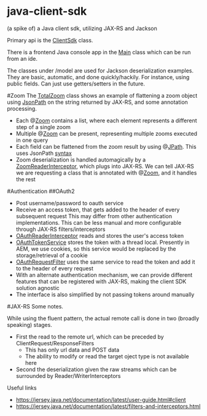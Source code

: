 java-client-sdk
===============

(a spike of) a Java client sdk, utilizing JAX-RS and Jackson

Primary api is the [ClientSdk](src/main/java/com/elasticpath/rest/sdk/ClientSdk.java) class.

There is a frontend Java console app in the [Main](src/main/java/com/elasticpath/rest/sdk/Main.java)  class which can be run from an ide.

The classes under /model are used for Jackson deserialization examples. They are basic, automatic, and done quickly/hackily. For instance, using public fields. Can just use getters/setters in the future.

#Zoom
The [TotalZoom](src/main/java/com/elasticpath/rest/sdk/totals/TotalZoom.java) class shows an example of flattening a zoom object using [JsonPath](http://code.google.com/p/json-path/) on the string returned by JAX-RS, and some annotation processing.
* Each @[Zoom](src/main/java/com/elasticpath/rest/sdk/annotations/Zoom.java) contains a list, where each element represents a different step of a single zoom
* Multiple @[Zoom](src/main/java/com/elasticpath/rest/sdk/annotations/Zoom.java) can be present, representing multiple zooms executed in one query
* Each field can be flattened from the zoom result by using @[JPath](src/main/java/com/elasticpath/rest/sdk/annotations/JPath.java). This uses JsonPath [syntax](http://goessner.net/articles/JsonPath/)
* Zoom deserialization is handled automagically by a [ZoomReaderInterceptor](src/main/java/com/elasticpath/rest/sdk/zoom/ZoomReaderInterceptor.java), which plugs into JAX-RS. We can tell JAX-RS we are requesting a class that is annotated with @[Zoom](src/main/java/com/elasticpath/rest/sdk/annotations/Zoom.java), and it handles the rest

#Authentication
##OAuth2
* Post username/password to oauth service
* Receive an access token, that gets added to the header of every subsequent request
This may differ from other authentication implementations. This can be less manual and more configurable through JAX-RS filters/interceptors
* [OAuthReaderInterceptor](src/main/java/com/elasticpath/rest/sdk/oauth/OAuthReaderInterceptor.java) reads and stores the user's access token
* [OAuthTokenService](src/main/java/com/elasticpath/rest/sdk/oauth/OAuthTokenService.java) stores the token with a thread local. Presently in AEM, we use cookies, so this service would be replaced by the storage/retrieval of a cookie
* [OAuthRequestFilter](src/main/java/com/elasticpath/rest/sdk/oauth/OAuthRequestFilter.java) uses the same service to read the token and add it to the header of every request
* With an alternate authentication mechanism, we can provide different features that can be registered with JAX-RS, making the client SDK solution agnostic
* The interface is also simplified by not passing tokens around manually

#JAX-RS
Some notes.

While using the fluent pattern, the actual remote call is done in two (broadly speaking) stages.
* First the read to the remote url, which can be preceded by ClientRequest/ResponseFilters
  * This has only url data and POST data
  * The ability to modify or read the target oject type is not available here
* Second the deserialization given the raw streams which can be surrounded by Reader/WriterInterceptors

Useful links
* https://jersey.java.net/documentation/latest/user-guide.html#client
* https://jersey.java.net/documentation/latest/filters-and-interceptors.html
